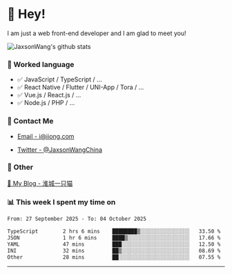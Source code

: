 # 👋 Hey!

I am just a web front-end developer and I am glad to meet you!

![JaxsonWang's github stats](https://github-readme-stats.vercel.app/api?username=JaxsonWang&&show_icons=true&&title_color=1abc9c&&icon_color=1abc9c)


### 📝 Worked language

- ✅ JavaScript / TypeScript / ...
- ✅ React Native / Flutter / UNI-App / Tora / ...
- ✅ Vue.js / React.js / ...
- ✅ Node.js / PHP / ...

### 📮 Contact Me

- [Email - i@iiong.com](mailto:i@iiong.com)

- [Twitter - @JaxsonWangChina](https://twitter.com/JaxsonWangChina)

### 🤪 Other

[📌 My Blog - 淮城一只猫](https://iiong.com)

### 📊 This week I spent my time on

<!--START_SECTION:waka-->

```txt
From: 27 September 2025 - To: 04 October 2025

TypeScript        2 hrs 6 mins    ████████▒░░░░░░░░░░░░░░░░   33.50 %
JSON              1 hr 6 mins     ████▒░░░░░░░░░░░░░░░░░░░░   17.66 %
YAML              47 mins         ███░░░░░░░░░░░░░░░░░░░░░░   12.50 %
INI               32 mins         ██▒░░░░░░░░░░░░░░░░░░░░░░   08.69 %
Other             28 mins         ██░░░░░░░░░░░░░░░░░░░░░░░   07.55 %
```

<!--END_SECTION:waka-->

---
